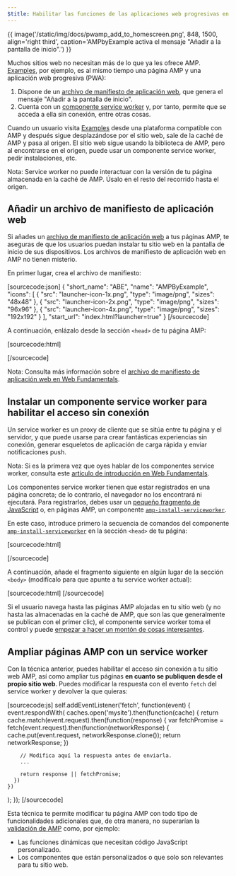 ```yaml
---
$title: Habilitar las funciones de las aplicaciones web progresivas en páginas AMP
---
```


{{ image('/static/img/docs/pwamp_add_to_homescreen.png', 848, 1500, align='right third', caption='AMPbyExample activa el mensaje "Añadir a la pantalla de inicio".') }}

Muchos sitios web no necesitan más de lo que ya les ofrece AMP. [Examples](../../../documentation/examples/index.html), por ejemplo, es al mismo tiempo una página AMP y una aplicación web progresiva (PWA):

1. Dispone de un [archivo de manifiesto de aplicación web](https://developers.google.com/web/fundamentals/engage-and-retain/web-app-manifest/), que genera el mensaje "Añadir a la pantalla de inicio".
2. Cuenta con un [componente service worker](https://developers.google.com/web/fundamentals/getting-started/primers/service-workers) y, por tanto, permite que se acceda a ella sin conexión, entre otras cosas.

Cuando un usuario visita [Examples](../../../documentation/examples/index.html) desde una plataforma compatible con AMP y después sigue desplazándose por el sitio web, sale de la caché de AMP y pasa al origen. El sitio web sigue usando la biblioteca de AMP, pero al encontrarse en el origen, puede usar un componente service worker, pedir instalaciones, etc.

Nota: Service worker no puede interactuar con la versión de tu página almacenada en la caché de AMP. Úsalo en el resto del recorrido hasta el origen.

## Añadir un archivo de manifiesto de aplicación web

Si añades un [archivo de manifiesto de aplicación web](https://developers.google.com/web/fundamentals/engage-and-retain/web-app-manifest/) a tus páginas AMP, te aseguras de que los usuarios puedan instalar tu sitio web en la pantalla de inicio de sus dispositivos. Los archivos de manifiesto de aplicación web en AMP no tienen misterio.

En primer lugar, crea el archivo de manifiesto:

[sourcecode:json]
{
  "short_name": "ABE",
  "name": "AMPByExample",
  "icons": [
    {
      "src": "launcher-icon-1x.png",
      "type": "image/png",
      "sizes": "48x48"
    },
    {
      "src": "launcher-icon-2x.png",
      "type": "image/png",
      "sizes": "96x96"
    },
    {
      "src": "launcher-icon-4x.png",
      "type": "image/png",
      "sizes": "192x192"
    }
  ],
  "start_url": "index.html?launcher=true"
}
[/sourcecode]

A continuación, enlázalo desde la sección `<head>` de tu página AMP:

[sourcecode:html]
<link rel="manifest" href="/manifest.json">
[/sourcecode]

Nota: Consulta más información sobre el [archivo de manifiesto de aplicación web en Web Fundamentals](https://developers.google.com/web/fundamentals/engage-and-retain/web-app-manifest/).

## Instalar un componente service worker para habilitar el acceso sin conexión

Un service worker es un proxy de cliente que se sitúa entre tu página y el servidor, y que puede usarse para crear fantásticas experiencias sin conexión, generar esqueletos de aplicación de carga rápida y enviar notificaciones push.

Nota: Si es la primera vez que oyes hablar de los componentes service worker, consulta este [artículo de introducción en Web Fundamentals](https://developers.google.com/web/fundamentals/getting-started/primers/service-workers).

Los componentes service worker tienen que estar registrados en una página concreta; de lo contrario, el navegador no los encontrará ni ejecutará. Para registrarlos, debes usar un [pequeño fragmento de JavaScript](https://developers.google.com/web/fundamentals/instant-and-offline/service-worker/registration) o, en páginas AMP, un componente [`amp-install-serviceworker`](../../../documentation/components/reference/amp-install-serviceworker.md).

En este caso, introduce primero la secuencia de comandos del componente [`amp-install-serviceworker`](../../../documentation/components/reference/amp-install-serviceworker.md) en la sección `<head>` de tu página:

[sourcecode:html]
<script async custom-element="amp-install-serviceworker"
  src="https://cdn.ampproject.org/v0/amp-install-serviceworker-0.1.js"></script>
[/sourcecode]

A continuación, añade el fragmento siguiente en algún lugar de la sección `<body>` (modifícalo para que apunte a tu service worker actual):

[sourcecode:html]
<amp-install-serviceworker
      src="https://www.your-domain.com/serviceworker.js"
      layout="nodisplay">
</amp-install-serviceworker>
[/sourcecode]

Si el usuario navega hasta las páginas AMP alojadas en tu sitio web (y no hasta las almacenadas en la caché de AMP, que son las que generalmente se publican con el primer clic), el componente service worker toma el control y puede [empezar a hacer un montón de cosas interesantes](https://developers.google.com/web/fundamentals/instant-and-offline/offline-ux).

## Ampliar páginas AMP con un service worker

Con la técnica anterior, puedes habilitar el acceso sin conexión a tu sitio web AMP, así como ampliar tus páginas **en cuanto se publiquen desde el propio sitio web**. Puedes modificar la respuesta con el evento `fetch` del service worker y devolver la que quieras:

[sourcecode:js]
self.addEventListener('fetch', function(event) {
  event.respondWith(
    caches.open('mysite').then(function(cache) {
      return cache.match(event.request).then(function(response) {
        var fetchPromise = fetch(event.request).then(function(networkResponse) {
          cache.put(event.request, networkResponse.clone());
          return networkResponse;
        })

        // Modifica aquí la respuesta antes de enviarla.
        ...

        return response || fetchPromise;
      })
    })
  );
});
[/sourcecode]

Esta técnica te permite modificar tu página AMP con todo tipo de funcionalidades adicionales
que, de otra manera, no superarían la [validación de AMP](../../../documentation/guides-and-tutorials/learn/validation-workflow/validate_amp.md) como, por ejemplo:

* Las funciones dinámicas que necesitan código JavaScript personalizado.
* Los componentes que están personalizados o que solo son relevantes para tu sitio web.
